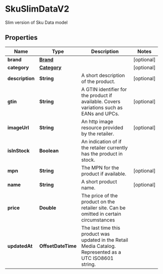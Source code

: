 

# SkuSlimDataV2

Slim  version of Sku Data model

## Properties

| Name | Type | Description | Notes |
|------------ | ------------- | ------------- | -------------|
|**brand** | [**Brand**](Brand.md) |  |  [optional] |
|**category** | [**Category**](Category.md) |  |  [optional] |
|**description** | **String** | A short description of the product. |  [optional] |
|**gtin** | **String** | A GTIN identifier for the product if available. Covers variations such as EANs and UPCs. |  [optional] |
|**imageUrl** | **String** | An http image resource provided by the retailer. |  [optional] |
|**isInStock** | **Boolean** | An indication of if the retailer currently has the product in stock. |  |
|**mpn** | **String** | The MPN for the product if available. |  [optional] |
|**name** | **String** | A short product name. |  [optional] |
|**price** | **Double** | The price of the product on the retailer site. Can be omitted in certain circumstances |  |
|**updatedAt** | **OffsetDateTime** | The last time this product was updated in the Retail Media Catalog. Represented as a UTC ISO8601 string. |  |



